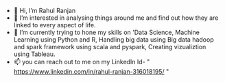- 👋 Hi, I’m Rahul Ranjan
- 👀 I’m interested in analysing things around me and find out how they are linked to every aspect of life.
- 🌱 I’m currently trying to hone my skills on 'Data Science, Machine Learning using Python and R, Handling big data using Big data hadoop and spark framework using scala and pyspark, Creating vizualiztion using Tableau.
- 📫 you can reach out to me on my LinkedIn Id- " https://www.linkedin.com/in/rahul-ranjan-316018195/ " 

<!---
RAHULTECHIE31/RAHULTECHIE31 is a ✨ special ✨ repository because its `README.md` (this file) appears on your GitHub profile.
You can click the Preview link to take a look at your changes.
--->
